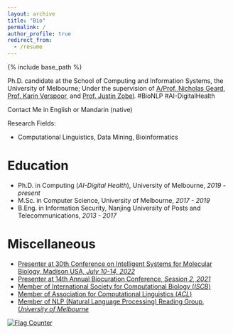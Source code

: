 ```yaml
---
layout: archive
title: "Bio"
permalink: /
author_profile: true
redirect_from:
  - /resume
---
```


{% include base_path %}

Ph.D. candidate at the School of Computing and Information Systems, the University of Melbourne; Under the supervision of [A/Prof. Nicholas Geard](https://sites.google.com/site/nicgeard), [Prof. Karin Verspoor](https://scholar.google.com/citations?hl=en&user=dUxHnbcAAAAJ), and [Prof. Justin Zobel](https://scholar.google.com/citations?user=uEHvqE8AAAAJ&hl=en). #BioNLP #AI-DigitalHealth

Contact Me in
English or Mandarin (native)

Research Fields:
* Computational Linguistics, Data Mining, Bioinformatics

Education
======
* Ph.D. in Computing (*AI-Digital Health*), University of Melbourne, *2019 - present*
* M.Sc. in Computer Science, University of Melbourne, *2017 - 2019*
* B.Eng. in Information Security, Nanjing University of Posts and Telecommunications, *2013 - 2017*
  
Miscellaneous
======
* [Presenter at 30th Conference on Intelligent Systems for Molecular Biology, Madison USA, *July 10-14, 2022*](https://www.iscb.org/ismb2022)
* [Presenter at 14th Annual Biocuration Conference, *Session 2, 2021*](https://www.biocuration.org/14th-annual-biocuration-conference-virtual/)
* [Member of International Society for Computational Biology (*ISCB*)](https://www.iscb.org/index.php)
* [Member of Association for Computational Linguistics (*ACL*)](https://www.aclweb.org/portal/)
* [Member of NLP (Natural Language Processing) Reading Group, *University of Melbourne*](https://cis.unimelb.edu.au/research/artificial-intelligence/research/Natural-Language-Processing)

<a href="https://info.flagcounter.com/2o8I"><img src="https://s01.flagcounter.com/count/2o8I/bg_FFFFFF/txt_000000/border_FFFFFF/columns_5/maxflags_12/viewers_Hits/labels_0/pageviews_1/flags_0/percent_0/" alt="Flag Counter" border="0"></a>
